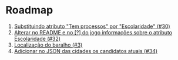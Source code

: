 # Roadmap

1. [Substituindo atributo "Tem processos" por "Escolaridade" (#30)](https://github.com/transparencia/super-trunfo/issues/30)
2. [Alterar no README e no [?] do jogo informações sobre o atributo Escolaridade (#32)](https://github.com/transparencia/super-trunfo/issues/32)
3. [Localização do baralho (#3)](https://github.com/transparencia/super-trunfo/issues/3)
4. [Adicionar no JSON das cidades os candidatos atuais (#34)](https://github.com/transparencia/super-trunfo/issues/34)